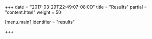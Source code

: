 +++
date = "2017-03-29T22:49:07-08:00"
title = "Results"
partial = "content.html"
weight = 50

[menu.main]
    identifier = "results"

+++
